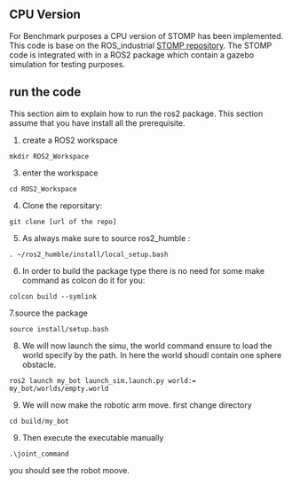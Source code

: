 ## CPU Version
For Benchmark purposes a CPU version of STOMP has been implemented. This code is base on the ROS_industrial [STOMP repository](https://github.com/ros-industrial/stomp/tree/main). The STOMP code is integrated with in a ROS2 package which contain a gazebo simulation for testing purposes. 

## run the code
This section aim to explain how to run the ros2 package. This section assume that you have install all the prerequisite.

1. create a ROS2 workspace 
```
mkdir ROS2_Workspace
```
3. enter the workspace
```
cd ROS2_Workspace
```
4. Clone the reporsitary: 
```
git clone [url of the repo]
```
5. As always make sure to source ros2_humble : 
```
. ~/ros2_humble/install/local_setup.bash
```
6. In order to build the package type there is no need for some make command as colcon do it for you: 
```
colcon build --symlink
```
7.source the package
```
source install/setup.bash
```
8. We will now launch the simu, the world command ensure to load the world specify by the path. In here the world shoudl contain one sphere obstacle.
```
ros2 launch my_bot launch_sim.launch.py world:= my_bot/worlds/empty.world
```
9. We will now make the robotic arm move. first change directory
```
cd build/my_bot
```
9. Then execute the executable manually
```
.\joint_command
```

you should see the robot moove. 


